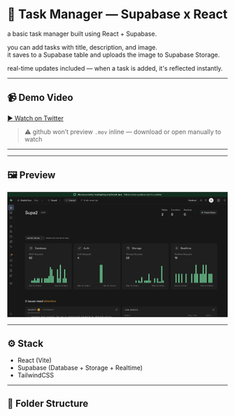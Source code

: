 # 📝 Task Manager — Supabase x React

a basic task manager built using React + Supabase.

you can add tasks with title, description, and image.  
it saves to a Supabase table and uploads the image to Supabase Storage.

real-time updates included — when a task is added, it's reflected instantly.

---

## 📹 Demo Video

<!-- https://github.com/helloAmulya/supabase-project-1/main/src/assets/projectVideo.mov -->
<!-- [📽️ watch demo (projectVideo.mov)](./src/assets/projectVideo.mov) -->
[▶️ Watch on Twitter](https://twitter.com/helloAmulya/status/1922458240845033970)


> ⚠️ github won’t preview `.mov` inline — download or open manually to watch

---

---

## 🖼️ Preview

<img src="./src/assets/projectImage.png" alt="Task Manager Screenshot" width="600" />

---

## ⚙️ Stack

- React (Vite)
- Supabase (Database + Storage + Realtime)
- TailwindCSS

---

## 📁 Folder Structure

